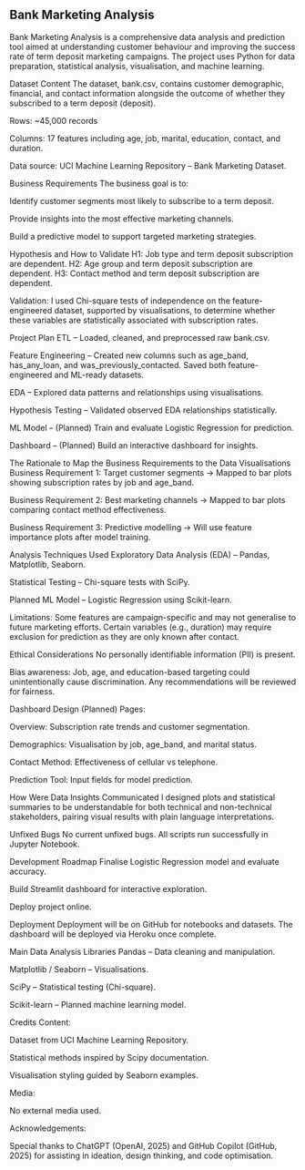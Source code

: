 ## Bank Marketing Analysis

Bank Marketing Analysis is a comprehensive data analysis and prediction tool aimed at understanding customer behaviour and improving the success rate of term deposit marketing campaigns. The project uses Python for data preparation, statistical analysis, visualisation, and machine learning.

Dataset Content
The dataset, bank.csv, contains customer demographic, financial, and contact information alongside the outcome of whether they subscribed to a term deposit (deposit).

Rows: ~45,000 records

Columns: 17 features including age, job, marital, education, contact, and duration.

Data source: UCI Machine Learning Repository – Bank Marketing Dataset.

Business Requirements
The business goal is to:

Identify customer segments most likely to subscribe to a term deposit.

Provide insights into the most effective marketing channels.

Build a predictive model to support targeted marketing strategies.

Hypothesis and How to Validate
H1: Job type and term deposit subscription are dependent.
H2: Age group and term deposit subscription are dependent.
H3: Contact method and term deposit subscription are dependent.

Validation:
I used Chi-square tests of independence on the feature-engineered dataset, supported by visualisations, to determine whether these variables are statistically associated with subscription rates.

Project Plan
ETL – Loaded, cleaned, and preprocessed raw bank.csv.

Feature Engineering – Created new columns such as age_band, has_any_loan, and was_previously_contacted. Saved both feature-engineered and ML-ready datasets.

EDA – Explored data patterns and relationships using visualisations.

Hypothesis Testing – Validated observed EDA relationships statistically.

ML Model – (Planned) Train and evaluate Logistic Regression for prediction.

Dashboard – (Planned) Build an interactive dashboard for insights.

The Rationale to Map the Business Requirements to the Data Visualisations
Business Requirement 1: Target customer segments → Mapped to bar plots showing subscription rates by job and age_band.

Business Requirement 2: Best marketing channels → Mapped to bar plots comparing contact method effectiveness.

Business Requirement 3: Predictive modelling → Will use feature importance plots after model training.

Analysis Techniques Used
Exploratory Data Analysis (EDA) – Pandas, Matplotlib, Seaborn.

Statistical Testing – Chi-square tests with SciPy.

Planned ML Model – Logistic Regression using Scikit-learn.

Limitations:
Some features are campaign-specific and may not generalise to future marketing efforts. Certain variables (e.g., duration) may require exclusion for prediction as they are only known after contact.

Ethical Considerations
No personally identifiable information (PII) is present.

Bias awareness: Job, age, and education-based targeting could unintentionally cause discrimination. Any recommendations will be reviewed for fairness.

Dashboard Design (Planned)
Pages:

Overview: Subscription rate trends and customer segmentation.

Demographics: Visualisation by job, age_band, and marital status.

Contact Method: Effectiveness of cellular vs telephone.

Prediction Tool: Input fields for model prediction.

How Were Data Insights Communicated
I designed plots and statistical summaries to be understandable for both technical and non-technical stakeholders, pairing visual results with plain language interpretations.

Unfixed Bugs
No current unfixed bugs. All scripts run successfully in Jupyter Notebook.

Development Roadmap
Finalise Logistic Regression model and evaluate accuracy.

Build Streamlit dashboard for interactive exploration.

Deploy project online.

Deployment
Deployment will be on GitHub for notebooks and datasets. The dashboard will be deployed via Heroku once complete.

Main Data Analysis Libraries
Pandas – Data cleaning and manipulation.

Matplotlib / Seaborn – Visualisations.

SciPy – Statistical testing (Chi-square).

Scikit-learn – Planned machine learning model.

Credits
Content:

Dataset from UCI Machine Learning Repository.

Statistical methods inspired by Scipy documentation.

Visualisation styling guided by Seaborn examples.

Media:

No external media used.

Acknowledgements:

Special thanks to ChatGPT (OpenAI, 2025) and GitHub Copilot (GitHub, 2025) for assisting in ideation, design thinking, and code optimisation.